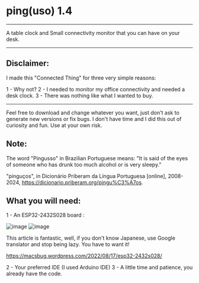 # ping(uso) 1.4
------------------------------------------------------------------------------------------------------------------------------------------------------------------------------------------------------------------------------------------------
A table clock and Small connectivity monitor that you can have on your desk.

------------------------------------------------------------------------------------------------------------------------------------------------------------------------------------------------------------------------------------------------

Disclaimer:
------------------------------------------------------------------------------------------------------------------------------------------------------------------------------------------------------------------------------------------------
I made this "Connected Thing" for three very simple reasons:

1 - Why not?
2 - I needed to monitor my office connectivity and needed a desk clock.
3 - There was nothing like what I wanted to buy.

------------------------------------------------------------------------------------------------------------------------------------------------------------------------------------------------------------------------------------------------
 Feel free to download and change whatever you want, just don't ask to generate new versions or fix bugs. I don't have time and I did this out of curiosity and fun. Use at your own risk.

Note: 
------------------------------------------------------------------------------------------------------------------------------------------------------------------------------------------------------------------------------------------------
The word "Pingusso" in Brazilian Portuguese means: "It is said of the eyes of someone who has drunk too much alcohol or is very sleepy."

"pinguços", in Dicionário Priberam da Língua Portuguesa [online], 2008-2024, https://dicionario.priberam.org/pingu%C3%A7os.

What you will need:
------------------------------------------------------------------------------------------------------------------------------------------------------------------------------------------------------------------------------------------------

1 - An ESP32-2432S028 board : 

![image](https://github.com/devnemezes/pinguso/assets/169056722/80c9b3f9-97e1-429d-9f18-32ebfd01fe85)
![image](https://github.com/devnemezes/pinguso/assets/169056722/b95bfe82-db33-4162-ba9e-1ca4aaf9d6c9)

This article is fantastic, well, if you don't know Japanese, use Google translator and stop being lazy. You have to want it! 

https://macsbug.wordpress.com/2022/08/17/esp32-2432s028/

2 - Your preferred IDE (I used Arduino IDE)
3 - A little time and patience, you already have the code.
